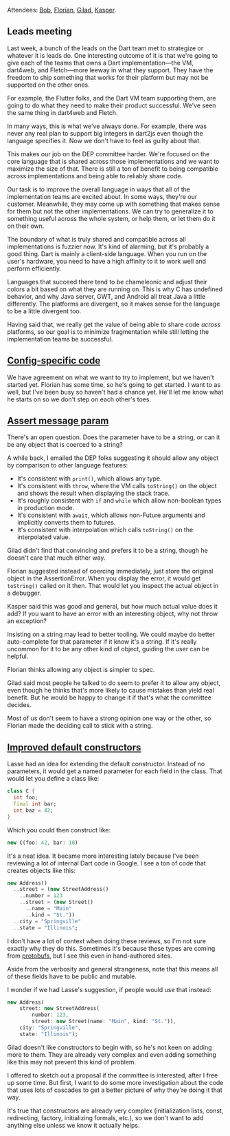 Attendees: [Bob][], [Florian][], [Gilad][], [Kasper][].

[bob]: https://github.com/munificent
[florian]: https://github.com/floitschG
[gilad]: https://github.com/gbracha
[kasper]: https://github.com/kasperl

## Leads meeting

Last week, a bunch of the leads on the Dart team met to strategize or whatever
it is leads do. One interesting outcome of it is that we're going to give each
of the teams that owns a Dart implementation&mdash;the VM, dart4web, and
Fletch&mdash;more leeway in what they support. They have the freedom to ship
something that works for their platform but may not be supported on the other
ones.

For example, the Flutter folks, and the Dart VM team supporting them, are going
to do what they need to make their product successful. We've seen the same thing
in dart4web and Fletch.

In many ways, this is what we've always done. For example, there was never any
real plan to support big integers in dart2js even though the language specifies
it. Now we don't have to feel as guilty about that.

This makes our job on the DEP committee harder. We're focused on the core
language that is shared across those implementations and we want to maximize the
size of that. There is still a ton of benefit to being compatible across
implementations and being able to reliably share code.

Our task is to improve the overall language in ways that all of the
implementation teams are excited about. In some ways, they're our customer.
Meanwhile, they may come up with something that makes sense for them but not the
other implementations. We can try to generalize it to something useful across
the whole system, or help them, or let them do it on their own.

The boundary of what is truly shared and compatible across all implementations
is fuzzier now. It's kind of alarming, but it's probably a good thing. Dart is
mainly a client-side language. When you run on the user's hardware, you need to
have a high affinity to it to work well and perform efficiently.

Languages that succeed there tend to be chameleonic and adjust their colors a
bit based on what they are running on. This is why C has undefined behavior, and
why Java server, GWT, and Android all treat Java a little differently. The
platforms are divergent, so it makes sense for the language to be a little
divergent too.

Having said that, we really get the value of being able to share code *across*
platforms, so our goal is to minimize fragmentation while still letting the
implementation teams be successful.

## [Config-specific code][40]

[40]: https://github.com/dart-lang/dart_enhancement_proposals/issues/40

We have agreement on what we want to try to implement, but we haven't started
yet. Florian has some time, so he's going to get started. I want to as well, but
I've been busy so haven't had a chance yet. He'll let me know what he starts on
so we don't step on each other's toes.

## [Assert message param][37]

[37]: https://github.com/dart-lang/dart_enhancement_proposals/issues/37

There's an open question. Does the parameter have to be a string, or can it be
any object that is coerced to a string?

A while back, I emailed the DEP folks suggesting it should allow any object by
comparison to other language features:

* It's consistent with `print()`, which allows any type.
* It's consistent with `throw`, where the VM calls `toString()` on the object
  and shows the result when displaying the stack trace.
* It's roughly consistent with `if` and `while` which allow non-boolean types in
  production mode.
* It's consistent with `await`, which allows non-Future arguments and implicitly
  converts them to futures.
* It's consistent with interpolation which calls `toString()` on the
  interpolated value.

Gilad didn't find that convincing and prefers it to be a string, though he
doesn't care that much either way.

Florian suggested instead of coercing immediately, just store the original
object in the AssertionError. When you display the error, it would get
`toString()` called on it then. That would let you inspect the actual object in
a debugger.

Kasper said this was good and general, but how much actual value does it add? If
you want to have an error with an interesting object, why not throw an
exception?

Insisting on a string may lead to better tooling. We could maybe do better
auto-complete for that parameter if it know it's a string. If it's really
uncommon for it to be any other kind of object, guiding the user can be helpful.

Florian thinks allowing any object is simpler to spec.

Gilad said most people he talked to do seem to prefer it to allow any object,
even though he thinks that's more likely to cause mistakes than yield real
benefit. But he would be happy to change it if that's what the committee
decides.

Most of us don't seem to have a strong opinion one way or the other, so Florian
made the deciding call to stick with a string.

## [Improved default constructors][ctors]

[ctors]: https://groups.google.com/a/dartlang.org/forum/#!topic/core-dev/cQZlx90c7z0

Lasse had an idea for extending the default constructor. Instead of no
parameters, it would get a named parameter for each field in the class. That
would let you define a class like:

```dart
class C {
  int foo;
  final int bar;
  int baz = 42;
}
```

Which you could then construct like:

```dart
new C(foo: 42, bar: 10)
```

It's a neat idea. It became more interesting lately because I've been reviewing
a lot of internal Dart code in Google. I see a ton of code that creates objects
like this:

```dart
new Address()
  ..street = (new StreetAddress()
    ..number = 123
    ..street = (new Street()
      ..name = "Main"
      ..kind = "St."))
  ..city = "Springville"
  ..state = "Illinois";
```

I don't have a lot of context when doing these reviews, so I'm not sure exactly
why they do this. Sometimes it's because these types are coming from
[protobufs][], but I see this even in hand-authored sites.

[protobufs]: https://github.com/dart-lang/dart-protobuf

Aside from the verbosity and general strangeness, note that this means all of
these fields have to be public and mutable.

I wonder if we had Lasse's suggestion, if people would use that instead:

```dart
new Address(
    street: new StreetAddress(
        number: 123,
        street: new Street(name: "Main", kind: "St.")),
    city: "Springville",
    state: "Illinois");
```

Gilad doesn't like constructors to begin with, so he's not keen on adding more
to them. They are already very complex and even adding something like this may
not prevent this kind of problem.

I offered to sketch out a proposal if the committee is interested, after I free
up some time. But first, I want to do some more investigation about the code
that uses lots of cascades to get a better picture of why they're doing it that
way.

It's true that constructors are already very complex (initialization lists,
const, redirecting, factory, initializing formals, etc.), so we don't want to
add anything else unless we know it actually helps.
